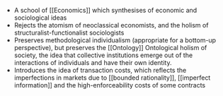 - A school of [[Economics]] which synthesises of economic and sociological ideas
- Rejects the atomism of neoclassical economists, and the holism of structuralist-functionalist sociologists
- Preserves methodological individualism (appropriate for a bottom-up perspective), but preserves the [[Ontology]] Ontological holism of society, the idea that collective institutions emerge out of the interactions of individuals and have their own identity. 
- Introduces the idea of transaction costs, which reflects the imperfections in markets due to [[bounded rationality]], [[imperfect information]] and the high-enforceability costs of some contracts 